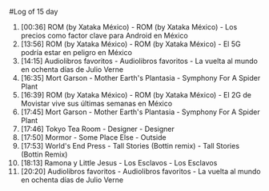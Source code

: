#Log of 15 day

1. [00:36] ROM (by Xataka México) - ROM (by Xataka México) - Los precios como factor clave para Android en México
1. [13:56] ROM (by Xataka México) - ROM (by Xataka México) - El 5G podría estar en peligro en México
1. [14:15] Audiolibros favoritos - Audiolibros favoritos - La vuelta al mundo en ochenta días de Julio Verne
1. [16:35] Mort Garson - Mother Earth's Plantasia - Symphony For A Spider Plant
1. [16:39] ROM (by Xataka México) - ROM (by Xataka México) - El 2G de Movistar vive sus últimas semanas en México
1. [17:45] Mort Garson - Mother Earth's Plantasia - Symphony For A Spider Plant
1. [17:46] Tokyo Tea Room - Designer - Designer
1. [17:50] Mormor - Some Place Else - Outside
1. [17:53] World's End Press - Tall Stories (Bottin remix) - Tall Stories (Bottin Remix)
1. [18:13] Ramona y Little Jesus - Los Esclavos - Los Esclavos
1. [20:20] Audiolibros favoritos - Audiolibros favoritos - La vuelta al mundo en ochenta días de Julio Verne
